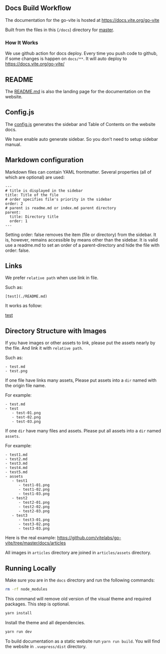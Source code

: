 ## Docs Build Workflow

The documentation for the go-vite is hosted at https://docs.vite.org/go-vite

Built from the files in this (`/docs`) directory for
[master](https://github.com/vitelabs/go-vite/tree/master/docs).

### How It Works

We use github action for docs deploy. Every time you push code to github, if some changes is happen on `docs/**`. It will auto deploy to https://docs.vite.org/go-vite/

## README

The [README.md](./README.md) is also the landing page for the documentation
on the website. 

## Config.js

The [config.js](./.vuepress/config.js) generates the sidebar and Table of Contents
on the website docs. 

We have enable auto generate sidebar. So you don't need to setup sidebar manual. 

## Markdown configuration

Markdown files can contain YAML frontmatter. Several properties (all of which are optional) are used:

```
---
# title is displayed in the sidebar
title: Title of the file
# order specifies file's priority in the sidebar
order: 2
# parent is readme.md or index.md parent directory
parent:
  title: Directory title
  order: 1
---
```

Setting order: false removes the item (file or directory) from the sidebar. It is, however, remains accessible by means other than the sidebar. It is valid use a readme.md to set an order of a parent-directory and hide the file with order: false.

## Links

We prefer `relative path` when use link in file.

Such as:

```
[test](./README.md)
```
It works as follow:

[test](./README.md)

## Directory Structure with Images

If you have images or other assets to link, please put the assets nearly by the file. And link it with `relative path`.

Such as:

```
- test.md
- test.png
```

If one file have links many assets, Please put assets into a `dir` named with the origin file name.

For example:

```
- test.md
- test
   - test-01.png
   - test-02.png
   - test-03.png
```

If one `dir` have many files and assets. Please put all assets into a `dir` named `assets`.

For example:

```
- test1.md
- test2.md
- test3.md
- test4.md
- test5.md
- assets
   - test1
      - test1-01.png
      - test1-02.png
      - test1-03.png
   - test2
      - test2-01.png
      - test2-02.png
      - test2-03.png
   - test3
      - test3-01.png
      - test3-02.png
      - test3-03.png
```

Here is the real example: https://github.com/vitelabs/go-vite/tree/master/docs/articles

All images in `articles` directory are joined in `articles/assets` directory.

## Running Locally

Make sure you are in the `docs` directory and run the following commands:

```sh
rm -rf node_modules
```

This command will remove old version of the visual theme and required packages. This step is optional.

```sh
yarn install
```

Install the theme and all dependencies.

```sh
yarn run dev
```

To build documentation as a static website run `yarn run build`. You will find the website in `.vuepress/dist` directory.
